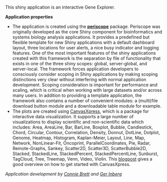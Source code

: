 This shiny application is an interactive Gene Explorer.

<p><b>Application properties</b>

* The application is created using the [**periscope**](https://github.com/neuhausi/periscope) package. Periscope was originally developed as the core Shiny component for bioinformatics and systems biology analysis applications. It provides a predefined but flexible template for new Shiny applications with a default dashboard layout, three locations for user alerts, a nice busy indicator and logging features. One of the most important features of the shiny applications created with this framework is the separation by file of functionality that exists in one of the three shiny scopes: global, server-global, and server-local. The framework forces application developers to consciously consider scoping in Shiny applications by making scoping distinctions very clear without interfering with normal application development. Scoping consideration is important for performance and scaling, which is critical when working with large datasets and/or across many users. In addition to providing a template application, the framework also contains a number of convenient modules: a (multi)file download button module and a downloadable table module for example.
* The plots are created using [CanvasXpress](https://canvasXpress.com), which is a package for interactive data visualization. It supports a large number of visualizations to display scientific and non-scientific data which includes: Area, AreaLine, Bar, BarLine, Boxplot, Bubble, Candlestick, Chord, Circular, Contour, Correlation, Density, Donnut, DotLine, Dotplot, Genome, Heatmap, Histogram, Kaplan-Meier, Layout, Line, Map, Network, NonLinear-Fit, Oncoprint, ParallelCoordinates, Pie, Radar, Remote-Graphs, Sankey, Scatter2D, Scatter3D, ScatterBubble2D, Stacked, StackedLine, StackedPercent, StackedPercentLine, Sunburst, TagCloud, Tree, Treemap, Venn, Video, Violin.
This [blogpost](https://blog.dominodatalab.com/large-visualizations-canvasxpress/) gives a good overview on how to get started with CanvasXpress.

*Application development by [Connie Brett](http://www.aggregate-genius.com/) and [Ger Inberg](https://gerinberg.com)*
